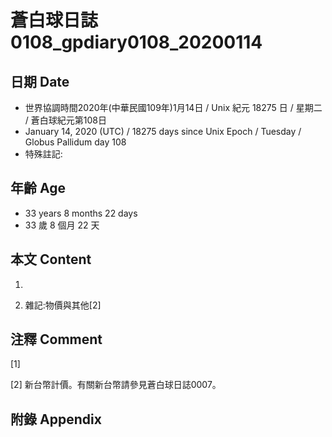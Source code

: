 # 蒼白球日誌0108_gpdiary0108_20200114 #

## 日期 Date ##

* 世界協調時間2020年(中華民國109年)1月14日 / Unix 紀元 18275 日 / 星期二 / 蒼白球紀元第108日
* January 14, 2020 (UTC) / 18275 days since Unix Epoch / Tuesday / Globus Pallidum day 108
* 特殊註記:

## 年齡 Age ##

* 33 years 8 months 22 days
* 33 歲 8 個月 22 天

## 本文 Content ##

1. 

    
2. 雜記:物價與其他[2]

    

## 注釋 Comment ##

[1] 


[2] 新台幣計價。有關新台幣請參見蒼白球日誌0007。



## 附錄 Appendix ##

